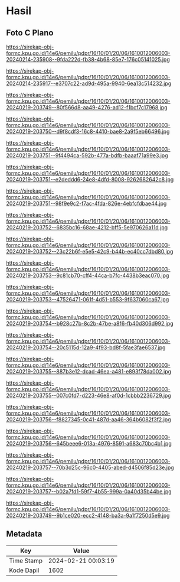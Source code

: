 # Hasil

## Foto C Plano

https://sirekap-obj-formc.kpu.go.id/14e6/pemilu/pdpr/16/10/01/20/06/1610012006003-20240214-235908--9fda222d-fb38-4b68-85e7-176c05141025.jpg

https://sirekap-obj-formc.kpu.go.id/14e6/pemilu/pdpr/16/10/01/20/06/1610012006003-20240214-235917--e3707c22-ad9d-495a-9940-6ea13c514232.jpg

https://sirekap-obj-formc.kpu.go.id/14e6/pemilu/pdpr/16/10/01/20/06/1610012006003-20240219-203749--80f566d8-aa49-4276-ad12-f1bcf7c17968.jpg

https://sirekap-obj-formc.kpu.go.id/14e6/pemilu/pdpr/16/10/01/20/06/1610012006003-20240219-203750--d9f8cdf3-16c8-4410-bae8-2a9f5eb66496.jpg

https://sirekap-obj-formc.kpu.go.id/14e6/pemilu/pdpr/16/10/01/20/06/1610012006003-20240219-203751--9f4494ca-592b-477a-bdfb-baaaf71a99e3.jpg

https://sirekap-obj-formc.kpu.go.id/14e6/pemilu/pdpr/16/10/01/20/06/1610012006003-20240219-203751--e2deddd6-24e8-4dfd-8008-9262682642c8.jpg

https://sirekap-obj-formc.kpu.go.id/14e6/pemilu/pdpr/16/10/01/20/06/1610012006003-20240219-203751--98f9e9c2-f7ac-4fda-826e-4ebfcfdbae44.jpg

https://sirekap-obj-formc.kpu.go.id/14e6/pemilu/pdpr/16/10/01/20/06/1610012006003-20240219-203752--6835bc16-68ae-4212-bff5-5e970626a11d.jpg

https://sirekap-obj-formc.kpu.go.id/14e6/pemilu/pdpr/16/10/01/20/06/1610012006003-20240219-203752--23c22b6f-e5e5-42c9-b44b-ec40cc7dbd80.jpg

https://sirekap-obj-formc.kpu.go.id/14e6/pemilu/pdpr/16/10/01/20/06/1610012006003-20240219-203753--9c81cb70-cff4-44ca-b7fc-4438b3eac070.jpg

https://sirekap-obj-formc.kpu.go.id/14e6/pemilu/pdpr/16/10/01/20/06/1610012006003-20240219-203753--47526471-061f-4d51-b553-9f637060ca67.jpg

https://sirekap-obj-formc.kpu.go.id/14e6/pemilu/pdpr/16/10/01/20/06/1610012006003-20240219-203754--b928c27b-8c2b-47be-a8f6-fb40d306d992.jpg

https://sirekap-obj-formc.kpu.go.id/14e6/pemilu/pdpr/16/10/01/20/06/1610012006003-20240219-203754--20c5115d-12a9-4f93-bd8f-5fae3fae6537.jpg

https://sirekap-obj-formc.kpu.go.id/14e6/pemilu/pdpr/16/10/01/20/06/1610012006003-20240219-203755--887b3e12-dcad-46ea-a481-e893f78da002.jpg

https://sirekap-obj-formc.kpu.go.id/14e6/pemilu/pdpr/16/10/01/20/06/1610012006003-20240219-203755--007c0fd7-d223-46e8-af0d-1cbbb2236729.jpg

https://sirekap-obj-formc.kpu.go.id/14e6/pemilu/pdpr/16/10/01/20/06/1610012006003-20240219-203756--f8827345-0c41-487d-aa46-364b6082f3f2.jpg

https://sirekap-obj-formc.kpu.go.id/14e6/pemilu/pdpr/16/10/01/20/06/1610012006003-20240219-203756--645beee6-013a-4976-8591-a683c70bc4b1.jpg

https://sirekap-obj-formc.kpu.go.id/14e6/pemilu/pdpr/16/10/01/20/06/1610012006003-20240219-203757--70b3d25c-96c0-4405-abed-d4506f85d23e.jpg

https://sirekap-obj-formc.kpu.go.id/14e6/pemilu/pdpr/16/10/01/20/06/1610012006003-20240219-203757--b02a7fd1-59f7-4b55-999a-0a40d35b44be.jpg

https://sirekap-obj-formc.kpu.go.id/14e6/pemilu/pdpr/16/10/01/20/06/1610012006003-20240219-203749--9b1ce020-ecc2-4148-ba3a-9a1f7250d5e9.jpg


## Metadata

| Key        | Value               |
| ---------- | ------------------- |
| Time Stamp | 2024-02-21 00:03:19 |
| Kode Dapil | 1602                |



